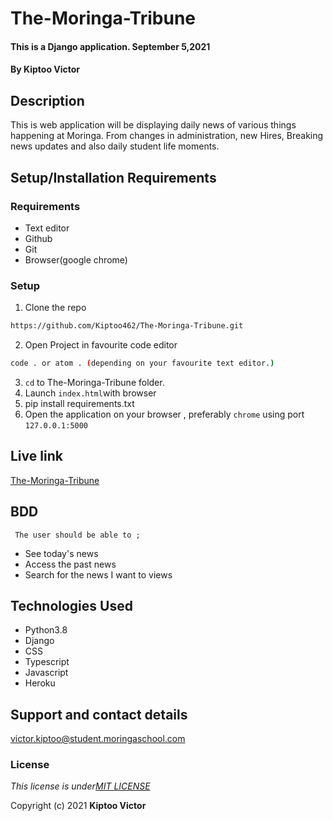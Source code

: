 # The-Moringa-Tribune
####  This is a Django application.  September 5,2021
#### By **Kiptoo Victor**

## Description
This is web application will be displaying daily news of various things happening at Moringa. From changes in administration, new Hires, Breaking news updates and also daily student life moments.


 
## Setup/Installation Requirements
### Requirements
* Text editor
* Github
* Git
* Browser(google chrome)
  

### Setup
1. Clone the repo

```sh 
https://github.com/Kiptoo462/The-Moringa-Tribune.git
  ```
2. Open Project in favourite code editor

  ```sh
  code . or atom . (depending on your favourite text editor.)
  ```
3. `cd` to The-Moringa-Tribune folder.
4. Launch `index.html`with browser
5. pip install requirements.txt
6. Open the application on your browser , preferably `chrome` using port `127.0.0.1:5000`

## Live link
[The-Moringa-Tribune](https://github.com/Kiptoo462/The-Moringa-Tribune.git)

## BDD
     The user should be able to ;
  + See today's news
  + Access the past news
  + Search for the news I want to views

## Technologies Used
  * Python3.8
  * Django
  * CSS
  * Typescript
  * Javascript
  * Heroku

## Support and contact details
victor.kiptoo@student.moringaschool.com

### License
*This license is under[MIT LICENSE](LICENSE.md)*

Copyright (c) 2021 **Kiptoo Victor**